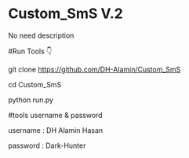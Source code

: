 # Custom_SmS V.2
No need description

#Run Tools 👇

git clone https://github.com/DH-Alamin/Custom_SmS

cd Custom_SmS

python run.py


#tools username & password 

username : DH Alamin Hasan

password : Dark-Hunter

